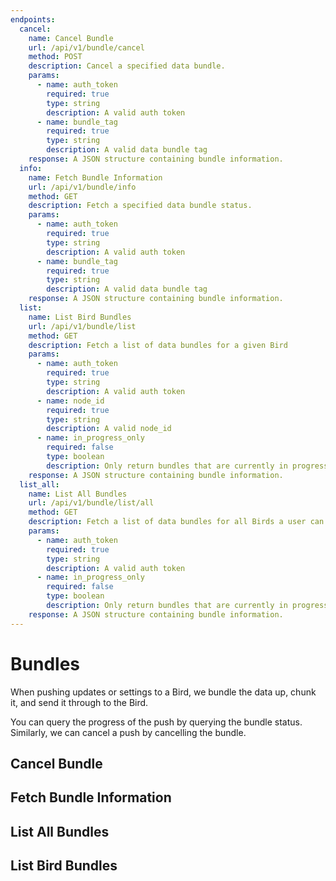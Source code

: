 ```yaml
---
endpoints:
  cancel:
    name: Cancel Bundle
    url: /api/v1/bundle/cancel
    method: POST
    description: Cancel a specified data bundle.
    params:
      - name: auth_token
        required: true
        type: string
        description: A valid auth token
      - name: bundle_tag
        required: true
        type: string
        description: A valid data bundle tag
    response: A JSON structure containing bundle information.
  info:
    name: Fetch Bundle Information
    url: /api/v1/bundle/info
    method: GET
    description: Fetch a specified data bundle status.
    params:
      - name: auth_token
        required: true
        type: string
        description: A valid auth token
      - name: bundle_tag
        required: true
        type: string
        description: A valid data bundle tag
    response: A JSON structure containing bundle information.
  list:
    name: List Bird Bundles
    url: /api/v1/bundle/list
    method: GET
    description: Fetch a list of data bundles for a given Bird
    params:
      - name: auth_token
        required: true
        type: string
        description: A valid auth token
      - name: node_id
        required: true
        type: string
        description: A valid node_id
      - name: in_progress_only
        required: false
        type: boolean
        description: Only return bundles that are currently in progress or waiting
    response: A JSON structure containing bundle information.
  list_all:
    name: List All Bundles
    url: /api/v1/bundle/list/all
    method: GET
    description: Fetch a list of data bundles for all Birds a user can manage.
    params:
      - name: auth_token
        required: true
        type: string
        description: A valid auth token
      - name: in_progress_only
        required: false
        type: boolean
        description: Only return bundles that are currently in progress or waiting
    response: A JSON structure containing bundle information.
---
```


# Bundles

When pushing updates or settings to a Bird, we bundle the data up, chunk it, and send it through to the Bird. 

You can query the progress of the push by querying the bundle status. Similarly, we can cancel a push by cancelling the bundle.

<APIEndpoints :endpoints="$page.frontmatter.endpoints" :path="$page.regularPath"/>

## Cancel Bundle

<APIDetails :endpoint="$page.frontmatter.endpoints.cancel"/>

## Fetch Bundle Information

<APIDetails :endpoint="$page.frontmatter.endpoints.info"/>

## List All Bundles

<APIDetails :endpoint="$page.frontmatter.endpoints.list_all"/>

## List Bird Bundles

<APIDetails :endpoint="$page.frontmatter.endpoints.list"/>
